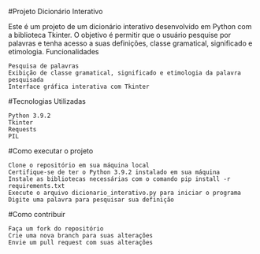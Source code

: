 #Projeto Dicionário Interativo

Este é um projeto de um dicionário interativo desenvolvido em Python com a biblioteca Tkinter. O objetivo é permitir que o usuário pesquise por palavras e tenha acesso a suas definições, classe gramatical, significado e etimologia.
Funcionalidades

    Pesquisa de palavras
    Exibição de classe gramatical, significado e etimologia da palavra pesquisada
    Interface gráfica interativa com Tkinter

#Tecnologias Utilizadas

    Python 3.9.2
    Tkinter
    Requests
    PIL

#Como executar o projeto

    Clone o repositório em sua máquina local
    Certifique-se de ter o Python 3.9.2 instalado em sua máquina
    Instale as bibliotecas necessárias com o comando pip install -r requirements.txt
    Execute o arquivo dicionario_interativo.py para iniciar o programa
    Digite uma palavra para pesquisar sua definição

#Como contribuir

    Faça um fork do repositório
    Crie uma nova branch para suas alterações
    Envie um pull request com suas alterações
